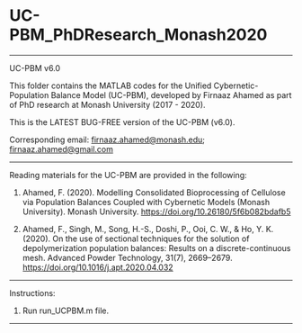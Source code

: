 # UC-PBM_PhDResearch_Monash2020

***************************************************************************

UC-PBM v6.0

This folder contains the MATLAB codes for the Unified Cybernetic-Population
Balance Model (UC-PBM), developed by Firnaaz Ahamed as part of PhD research
at Monash University (2017 - 2020). 

This is the LATEST BUG-FREE version of the UC-PBM (v6.0).

Corresponding email: firnaaz.ahamed@monash.edu; firnaaz.ahamed@gmail.com

***************************************************************************

Reading materials for the UC-PBM are provided in the following:

1. Ahamed, F. (2020). Modelling Consolidated Bioprocessing of Cellulose via 
Population Balances Coupled with Cybernetic Models (Monash University). 
Monash University. https://doi.org/10.26180/5f6b082bdafb5

2. Ahamed, F., Singh, M., Song, H.-S., Doshi, P., Ooi, C. W., & Ho, Y. K. 
(2020). On the use of sectional techniques for the solution of 
depolymerization population balances: Results on a discrete-continuous 
mesh. Advanced Powder Technology, 31(7), 2669–2679. 
https://doi.org/10.1016/j.apt.2020.04.032

***************************************************************************

Instructions:

1. Run run_UCPBM.m file.

***************************************************************************
